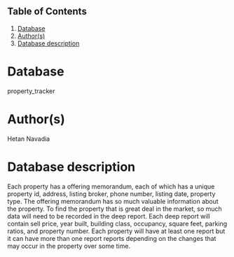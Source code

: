 ## Table of Contents
1. [Database](#database)
1. [Author(s)](#author)
1. [Database description](#description)
 
# Database
property_tracker
# Author(s)
Hetan Navadia
# Database description
Each property has a offering memorandum, each of which has a unique property id, address, listing broker, phone number, listing date, property type. The offering memorandum has so much valuable information about the property. To find the property that is great deal in the market, so much data will need to be recorded in the deep report. Each deep report will contain sell price, year built, building class, occupancy, square feet, parking ratios, and property number. Each property will have at least one report but it can have more than one report reports depending on the changes that may occur in the property over some time.
